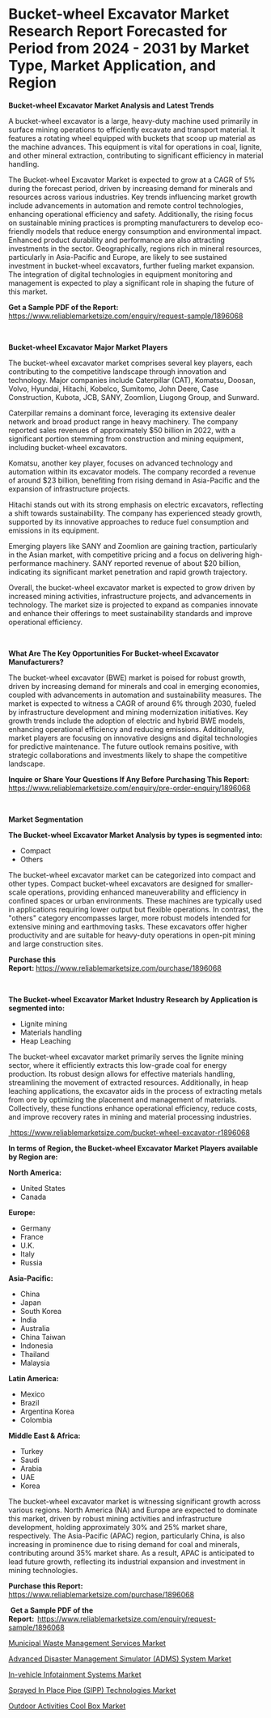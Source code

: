 <p><h1>Bucket-wheel Excavator Market Research Report Forecasted for Period from 2024 -  2031 by Market Type, Market Application, and Region</h1></p><p><strong>Bucket-wheel Excavator Market Analysis and Latest Trends</strong></p>
<p><p>A bucket-wheel excavator is a large, heavy-duty machine used primarily in surface mining operations to efficiently excavate and transport material. It features a rotating wheel equipped with buckets that scoop up material as the machine advances. This equipment is vital for operations in coal, lignite, and other mineral extraction, contributing to significant efficiency in material handling.</p><p>The Bucket-wheel Excavator Market is expected to grow at a CAGR of 5% during the forecast period, driven by increasing demand for minerals and resources across various industries. Key trends influencing market growth include advancements in automation and remote control technologies, enhancing operational efficiency and safety. Additionally, the rising focus on sustainable mining practices is prompting manufacturers to develop eco-friendly models that reduce energy consumption and environmental impact. Enhanced product durability and performance are also attracting investments in the sector. Geographically, regions rich in mineral resources, particularly in Asia-Pacific and Europe, are likely to see sustained investment in bucket-wheel excavators, further fueling market expansion. The integration of digital technologies in equipment monitoring and management is expected to play a significant role in shaping the future of this market.</p></p>
<p><strong>Get a Sample PDF of the Report:&nbsp;</strong> <a href="https://www.reliablemarketsize.com/enquiry/request-sample/1896068?utm_campaign=1103&utm_medium=2&utm_source=Github&utm_content=ia&utm_term=24102024&utm_id=bucket-wheel-excavator">https://www.reliablemarketsize.com/enquiry/request-sample/1896068</a></p>
<p>&nbsp;</p>
<p><strong>Bucket-wheel Excavator Major Market Players</strong></p>
<p><p>The bucket-wheel excavator market comprises several key players, each contributing to the competitive landscape through innovation and technology. Major companies include Caterpillar (CAT), Komatsu, Doosan, Volvo, Hyundai, Hitachi, Kobelco, Sumitomo, John Deere, Case Construction, Kubota, JCB, SANY, Zoomlion, Liugong Group, and Sunward. </p><p>Caterpillar remains a dominant force, leveraging its extensive dealer network and broad product range in heavy machinery. The company reported sales revenues of approximately $50 billion in 2022, with a significant portion stemming from construction and mining equipment, including bucket-wheel excavators. </p><p>Komatsu, another key player, focuses on advanced technology and automation within its excavator models. The company recorded a revenue of around $23 billion, benefiting from rising demand in Asia-Pacific and the expansion of infrastructure projects.</p><p>Hitachi stands out with its strong emphasis on electric excavators, reflecting a shift towards sustainability. The company has experienced steady growth, supported by its innovative approaches to reduce fuel consumption and emissions in its equipment.</p><p>Emerging players like SANY and Zoomlion are gaining traction, particularly in the Asian market, with competitive pricing and a focus on delivering high-performance machinery. SANY reported revenue of about $20 billion, indicating its significant market penetration and rapid growth trajectory.</p><p>Overall, the bucket-wheel excavator market is expected to grow driven by increased mining activities, infrastructure projects, and advancements in technology. The market size is projected to expand as companies innovate and enhance their offerings to meet sustainability standards and improve operational efficiency.</p></p>
<p>&nbsp;</p>
<p><strong>What Are The Key Opportunities For Bucket-wheel Excavator Manufacturers?</strong></p>
<p><p>The bucket-wheel excavator (BWE) market is poised for robust growth, driven by increasing demand for minerals and coal in emerging economies, coupled with advancements in automation and sustainability measures. The market is expected to witness a CAGR of around 6% through 2030, fueled by infrastructure development and mining modernization initiatives. Key growth trends include the adoption of electric and hybrid BWE models, enhancing operational efficiency and reducing emissions. Additionally, market players are focusing on innovative designs and digital technologies for predictive maintenance. The future outlook remains positive, with strategic collaborations and investments likely to shape the competitive landscape.</p></p>
<p><strong>Inquire or Share Your Questions If Any Before Purchasing This Report:</strong> <a href="https://www.reliablemarketsize.com/enquiry/pre-order-enquiry/1896068?utm_campaign=1103&utm_medium=2&utm_source=Github&utm_content=ia&utm_term=24102024&utm_id=bucket-wheel-excavator">https://www.reliablemarketsize.com/enquiry/pre-order-enquiry/1896068</a></p>
<p>&nbsp;</p>
<p><strong>Market Segmentation</strong></p>
<p><strong>The Bucket-wheel Excavator Market Analysis by types is segmented into:</strong></p>
<p><ul><li>Compact</li><li>Others</li></ul></p>
<p><p>The bucket-wheel excavator market can be categorized into compact and other types. Compact bucket-wheel excavators are designed for smaller-scale operations, providing enhanced maneuverability and efficiency in confined spaces or urban environments. These machines are typically used in applications requiring lower output but flexible operations. In contrast, the "others" category encompasses larger, more robust models intended for extensive mining and earthmoving tasks. These excavators offer higher productivity and are suitable for heavy-duty operations in open-pit mining and large construction sites.</p></p>
<p><strong>Purchase this Report:&nbsp;</strong><a href="https://www.reliablemarketsize.com/purchase/1896068?utm_campaign=1103&utm_medium=2&utm_source=Github&utm_content=ia&utm_term=24102024&utm_id=bucket-wheel-excavator">https://www.reliablemarketsize.com/purchase/1896068</a></p>
<p>&nbsp;</p>
<p><strong>The Bucket-wheel Excavator Market Industry Research by Application is segmented into:</strong></p>
<p><ul><li>Lignite mining</li><li>Materials handling</li><li>Heap Leaching</li></ul></p>
<p><p>The bucket-wheel excavator market primarily serves the lignite mining sector, where it efficiently extracts this low-grade coal for energy production. Its robust design allows for effective materials handling, streamlining the movement of extracted resources. Additionally, in heap leaching applications, the excavator aids in the process of extracting metals from ore by optimizing the placement and management of materials. Collectively, these functions enhance operational efficiency, reduce costs, and improve recovery rates in mining and material processing industries.</p></p>
<p><a href="https://www.reliablemarketsize.com/bucket-wheel-excavator-r1896068?utm_campaign=1103&utm_medium=2&utm_source=Github&utm_content=ia&utm_term=24102024&utm_id=bucket-wheel-excavator">&nbsp;https://www.reliablemarketsize.com/bucket-wheel-excavator-r1896068</a></p>
<p><strong>In terms of Region, the Bucket-wheel Excavator Market Players available by Region are:</strong></p>
<p>
    <p> <strong> North America: </strong>
        <ul>
            <li>United States</li>
            <li>Canada</li>
        </ul>
        </p> 
    <p> <strong> Europe: </strong>
        <ul>
            <li>Germany</li>
            <li>France</li>
            <li>U.K.</li>
            <li>Italy</li>
            <li>Russia</li>
        </ul>
        </p> 
    <p> <strong> Asia-Pacific: </strong>
        <ul>
            <li>China</li>
            <li>Japan</li>
            <li>South Korea</li>
            <li>India</li>
            <li>Australia</li>
            <li>China Taiwan</li>
            <li>Indonesia</li>
            <li>Thailand</li>
            <li>Malaysia</li>
        </ul>
        </p> 
    <p> <strong> Latin America: </strong>
        <ul>
            <li>Mexico</li>
            <li>Brazil</li>
            <li>Argentina Korea</li>
            <li>Colombia</li>
        </ul>
        </p> 
    <p> <strong> Middle East & Africa: </strong>
        <ul>
            <li>Turkey</li>
            <li>Saudi</li>
            <li>Arabia</li>
            <li>UAE</li>
            <li>Korea</li>
        </ul>
    </p>
    </p>
<p><p>The bucket-wheel excavator market is witnessing significant growth across various regions. North America (NA) and Europe are expected to dominate this market, driven by robust mining activities and infrastructure development, holding approximately 30% and 25% market share, respectively. The Asia-Pacific (APAC) region, particularly China, is also increasing in prominence due to rising demand for coal and minerals, contributing around 35% market share. As a result, APAC is anticipated to lead future growth, reflecting its industrial expansion and investment in mining technologies.</p></p>
<p><strong>Purchase this Report: </strong><a href="https://www.reliablemarketsize.com/purchase/1896068?utm_campaign=1103&utm_medium=2&utm_source=Github&utm_content=ia&utm_term=24102024&utm_id=bucket-wheel-excavator">https://www.reliablemarketsize.com/purchase/1896068</a></p>
<p>&nbsp;<strong>Get a Sample PDF of the Report:&nbsp;&nbsp;</strong><a href="https://www.reliablemarketsize.com/enquiry/request-sample/1896068?utm_campaign=1103&utm_medium=2&utm_source=Github&utm_content=ia&utm_term=24102024&utm_id=bucket-wheel-excavator">https://www.reliablemarketsize.com/enquiry/request-sample/1896068</a></p>
<p><strong></strong></p>
<p><p><a href="https://github.com/gareyratsepny/Market-Research-Report-List-1/blob/main/municipal-waste-management-services-market.md?utm_campaign=1103&utm_medium=2&utm_source=Github&utm_content=ia&utm_term=24102024&utm_id=bucket-wheel-excavator">Municipal Waste Management Services Market</a></p><p><a href="https://www.linkedin.com/pulse/advanced-disaster-management-simulator-adms-system-market-osgkc?utm_campaign=1103&utm_medium=2&utm_source=Github&utm_content=ia&utm_term=24102024&utm_id=bucket-wheel-excavator">Advanced Disaster Management Simulator (ADMS) System Market</a></p><p><a href="https://www.linkedin.com/pulse/global-in-vehicle-infotainment-systems-market-sector2024--yferc?utm_campaign=1103&utm_medium=2&utm_source=Github&utm_content=ia&utm_term=24102024&utm_id=bucket-wheel-excavator">In-vehicle Infotainment Systems Market</a></p><p><a href="https://www.linkedin.com/pulse/regulatory-landscape-its-influence-global-sprayed-place-jd7ec?utm_campaign=1103&utm_medium=2&utm_source=Github&utm_content=ia&utm_term=24102024&utm_id=bucket-wheel-excavator">Sprayed In Place Pipe (SIPP) Technologies Market</a></p><p><a href="https://github.com/chr1i1herth/Market-Research-Report-List-1/blob/main/outdoor-activities-cool-box-market.md?utm_campaign=1103&utm_medium=2&utm_source=Github&utm_content=ia&utm_term=24102024&utm_id=bucket-wheel-excavator">Outdoor Activities Cool Box Market</a></p></p>